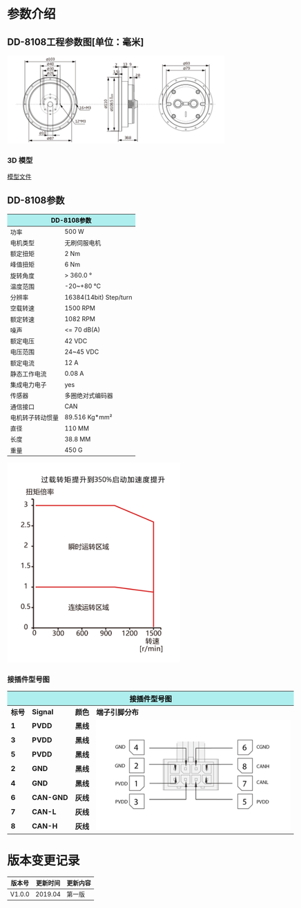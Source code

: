 # 参数介绍 
## DD-8108工程参数图[单位：毫米]
![DD-8108]( ../img/DD_8108三视图.png ) 
### 3D 模型
[模型文件]( ../img/DD_81083D.STEP.zip )


## DD-8108参数


<table class="tableizer-table" style="width:400px">
<thead><tr class="tableizer-firstrow"><th colspan="2" style="background: PaleTurquoise; color: black;">DD-8108参数</th></tr></thead><tbody><tr><td>功率</td><td>500 W</td></tr><tr><td>电机类型</td><td>无刷伺服电机</td></tr><tr><td>额定扭矩</td><td>2 Nm</td></tr><tr><td>峰值扭矩</td><td>6 Nm</td></tr><tr><td>旋转角度</td><td>> 360.0 °</td></tr><tr><td>温度范围</td><td>-20~+80 °C</td></tr><tr><td>分辨率</td><td>16384(14bit) Step/turn</td></tr><tr><td>空载转速</td><td>1500 RPM</td></tr><tr><td>额定转速</td><td>1082 RPM</td></tr><tr><td>噪声</td><td><= 70 dB(A)</td></tr><tr><td>额定电压</td><td>42 VDC</td></tr><tr><td>电压范围</td><td>24~45 VDC</td></tr><tr><td>额定电流</td><td>12 A</td></tr><tr><td>静态工作电流</td><td>0.08 A</td></tr><tr><td>集成电力电子</td><td>yes</td></tr><tr><td>传感器</td><td>多圈绝对式编码器</td></tr><tr><td>通信接口</td><td>CAN</td></tr><tr><td>电机转子转动惯量</td><td>89.516 Kg*mm²</td></tr><tr><td>直径</td><td>110 MM</td></tr><tr><td>长度</td><td>38.8 MM</td></tr><tr><td>重量</td><td>450 G</td></tr></tr></tbody></table></tbody></table>

<img src="../img/DD-8108曲线.png" style="width:400px">




### 接插件型号图<table class="tableizer-table" style="width:700px">
<thead><tr class="tableizer-firstrow"><th colspan="4" style="background: PaleTurquoise; color: black;">接插件型号图</th></tr></thead><tbody><tr><td>标号</td><td>Signal</td><td>颜色</td><td >端子引脚分布</td></tr><tr><td>1</td><td>PVDD</td><td>黑线</td><td rowspan="9"><img src="../img/配线2-2.png" style="width:450px"></td></tr><tr><td>3</td><td>PVDD</td><td>黑线</td></tr><tr><td>5</td><td>PVDD</td><td>黑线</td></tr><tr><td>2</td><td>GND</td><td>黑线</td></tr><tr><td>4</td><td>GND</td><td>黑线</td></tr><tr><td>6</td><td>CAN-GND</td><td>灰线</td></tr><tr><td>7</td><td>CAN-L</td><td>灰线</td></tr><tr><td>8</td><td>CAN-H</td><td>灰线</td></tr></tbody></table>

# 版本变更记录


版本号| 更新时间 | 更新内容
---|---|---
V1.0.0 | 2019.04| 第一版

